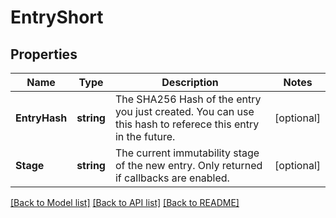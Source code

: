 # EntryShort

## Properties
Name | Type | Description | Notes
------------ | ------------- | ------------- | -------------
**EntryHash** | **string** | The SHA256 Hash of the entry you just created. You can use this hash to referece this entry in the future. | [optional] 
**Stage** | **string** | The current immutability stage of the new entry. Only returned if callbacks are enabled. | [optional] 

[[Back to Model list]](../README.md#documentation-for-models) [[Back to API list]](../README.md#documentation-for-api-endpoints) [[Back to README]](../README.md)


